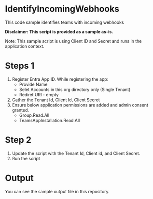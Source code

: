 # IdentifyIncomingWebhooks
This code sample identifies teams with incoming webhooks

**Disclaimer: This script is provided as a sample as-is.**

Note: This sample script is using Client ID and Secret and runs in the application context.

# Steps 1
1. Register Entra App ID. While registering the app:
    * Provide Name
    * Selet Accounts in this org directory only (Single Tenant)
    * Rediret URI - empty
2. Gather the Tenant Id, Client Id, Client Secret
3. Ensure below application permissions are added and admin consent granted.
    * Group.Read.All
    * TeamsAppInstallation.Read.All

# Step 2
1. Update the script with the Tenant Id, Client id, and Client Secret.
2. Run the script

# Output
You can see the sample output file in this repository. 